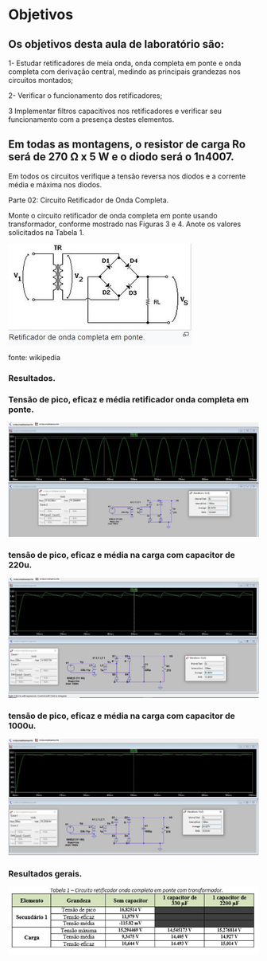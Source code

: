 # Objetivos

## Os objetivos desta aula de laboratório são:

1- Estudar retificadores de meia onda, onda completa em ponte e onda completa com
derivação central, medindo as principais grandezas nos circuitos montados;

2- Verificar o funcionamento dos retificadores;

3 Implementar filtros capacitivos nos retificadores e verificar seu funcionamento com a
presença destes elementos.

## Em todas as montagens, o resistor de carga Ro será de 270 Ω x 5 W e o diodo será o 1n4007.

Em todos os circuitos verifique a tensão reversa nos diodos e a corrente média e máxima
nos diodos.

Parte 02: Circuito Retificador de Onda Completa.

Monte o circuito retificador de onda completa em ponte usando transformador, conforme mostrado nas Figuras 3 e 4. Anote os valores solicitados na Tabela 1.

![onda Completa](/Imagens/parte2/ondacompleta.JPG)

fonte: wikipedia

### Resultados.

 ### Tensão de pico, eficaz e média retificador onda completa em ponte.

![tensão de pico efica e média](/Imagens/parte2/ondacompletapicoeficazmedia..JPG)

### tensão de pico, eficaz e média na carga com capacitor de 220u.
![tensaomaxeficmedcarga220](/Imagens/parte2/tensaomaxeficmedcarga220u.JPG)

### tensão de pico, eficaz e média na carga com capacitor de 1000u.
![tensaomaxeficmedcarga220](/Imagens/parte2/tensaomaxeficmedcarga1000u.JPG)

### Resultados gerais.

![tensaomaxeficmedcarga220](/Imagens/parte2/tabelaondacompleta.JPG)
